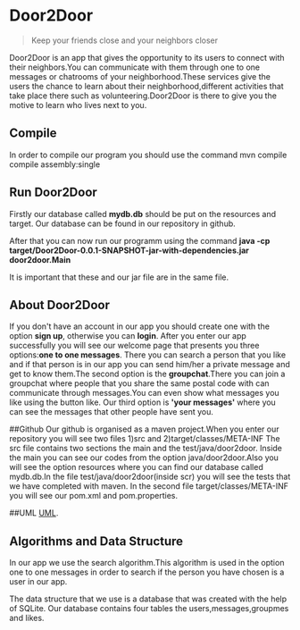 # Door2Door
> Keep your friends close and your neighbors closer

Door2Door is an app that gives the opportunity to its users to connect with their neighbors.You can communicate with them
through one to one messages or chatrooms of your neighborhood.These services give the users the chance to learn about their 
neighborhood,different activities that take place there such as volunteering.Door2Door is there to give you the motive to learn 
who lives next to you.


## Compile
In order to compile our program you should use the command mvn compile compile assembly:single

## Run Door2Door
Firstly our database called **mydb.db** should be put on the resources and target.
Our database can be found in our repository in github.

After that you can now run our programm using the command **java -cp target/Door2Door-0.0.1-SNAPSHOT-jar-with-dependencies.jar door2door.Main**

It is important that these and our jar file are in the same file.

## About Door2Door
If you don't have an account in our app you should create one with the option **sign up**, otherwise you can **login**.
After you enter our app successfully you will see our welcome page that presents you three options:**one to one messages**.
There you can search a person that you like and if that person is in our app you can send him/her a private message 
and get to know them.The second option is the **groupchat**.There you can join a groupchat where people that you share
the same postal code with can communicate through messages.You can even show what messages you like using the button like.
Our third option is **'your messages'** where you can see the messages
that other people have sent you.

##Github
Our github is organised as a maven project.When you enter our repository you will see two files 1)src and 2)target/classes/META-INF
The src file contains two sections the main and the test/java/door2door. Inside the main you can see our codes from the option 
java/door2door.Also you will see the option resources where you can find our database called mydb.db.In the file test/java/door2door(inside scr) you will see the tests that we have completed with maven. In the second file target/classes/META-INF you will see our pom.xml and pom.properties.

##UML
[UML]().

## Algorithms and Data Structure
In our app we use the search algorithm.This algorithm is used in the option one to one messages in order to search 
if the person you have chosen is a user in our app.

The data structure that we use is a database that was created with the help of SQLite.
Our database contains four tables the users,messages,groupmes and likes.


